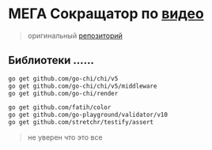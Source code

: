 # МЕГА Сокращатор по [видео](https://www.youtube.com/watch?v=rCJvW2xgnk0&list=LL&index=3&t=205s)

> оригинальный [репозиторий](https://github.com/GolangLessons/url-shortener/tree/main)




## Библиотеки ......


```bash
go get github.com/go-chi/chi/v5
go get github.com/go-chi/chi/v5/middleware
go get github.com/go-chi/render

go get github.com/fatih/color
go get github.com/go-playground/validator/v10
go get github.com/stretchr/testify/assert
```

>не уверен что это все
